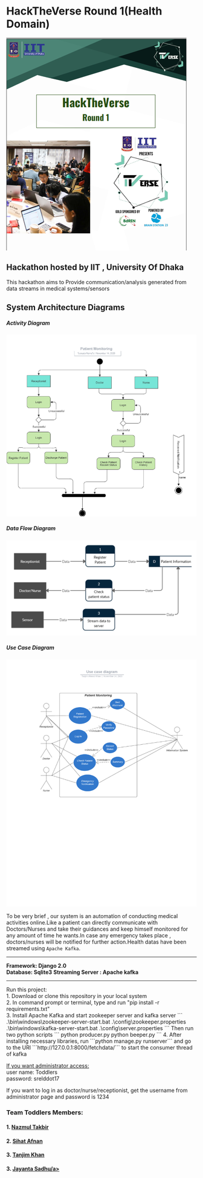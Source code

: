<h1>HackTheVerse Round 1(Health Domain)</h1>
<img src = "documentation/logo.PNG">

<h2> Hackathon hosted by IIT , University Of Dhaka </h2>

<p>This hackathon aims to Provide communication/analysis generated from data streams in medical systems/sensors 
<p>
<h2>System Architecture Diagrams </h2>
<h5>Activity Diagram</h5>
<img src="documentation/activity.png">

<h5>Data Flow Diagram</h5>
<img src="documentation/data flow.png">

<h5>Use Case Diagram</h5>
<img src="documentation/use case.png">

To be very brief , our system is an automation of conducting medical activities online.Like a patient can directly communicate with Doctors/Nurses and take their guidances and keep himself monitored for any amount of time he wants.In case any emergency takes place , doctors/nurses will be notified for further action.Health datas have been streamed using ```Apache Kafka```.

<hr>
<p> <b>Framework: Django 2.0</b><br>
    <b>Database: Sqlite3</b>
    <b>Streaming Server : Apache kafka</b>
</p>
<hr>
<p>
Run this project:<br>
1. Download or clone this repository in your local system<br>
2. In command prompt or terminal, type and run "pip install -r requirements.txt" <br>
3. Install Apache Kafka and start zookeeper server and kafka server
    ```
    .\bin\windows\zookeeper-server-start.bat .\config\zookeeper.properties
    .\bin\windows\kafka-server-start.bat .\config\server.properties
    ```
    Then run two python scripts
    ```
    python producer.py
    python beeper.py
    ```
4. After installing necessary libraries, run ```python manage.py runserver``` and go to the URl ```http://127.0.0.1:8000/fetchdata/``` to start the consumer thread of kafka
</p>
<p>
<u>If you want administrator access:</u><br>
 user name: Toddlers<br>
 password: srelddot17<br>
</p>
<p>
If you want to log in as doctor/nurse/receptionist, get the username from administrator page and password is 1234
</p>

<h3>Team Toddlers Members: </h3>
<h4>1. <a href="https://github.com/NazmulTakbir">Nazmul Takbir</a></h4>
<h4>2. <a href="https://github.com/AfnanCSE98">Sihat Afnan </a></h4>
<h4>3. <a href="https://github.com/tanjim17">Tanjim Khan</a></h4>
<h4>3. <a href="https://github.com/Jayanta47">Jayanta Sadhu/a></h4>
    
